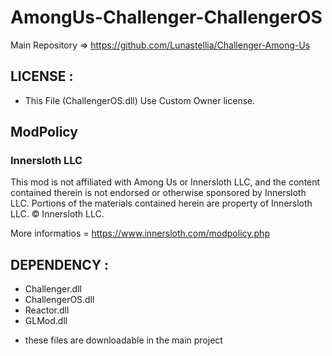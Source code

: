 # AmongUs-Challenger-ChallengerOS
Main Repository => https://github.com/Lunastellia/Challenger-Among-Us

## LICENSE :

- This File (ChallengerOS.dll) Use Custom Owner license.

## ModPolicy

### Innersloth LLC

This mod is not affiliated with Among Us or Innersloth LLC, and the content contained therein is not endorsed or otherwise sponsored by Innersloth LLC. Portions of the materials contained herein are property of Innersloth LLC. © Innersloth LLC.

More informatios = https://www.innersloth.com/modpolicy.php

## DEPENDENCY :

- Challenger.dll
- ChallengerOS.dll
- Reactor.dll
- GLMod.dll

* these files are downloadable in the main project






